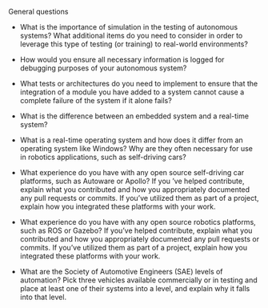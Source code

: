 General questions

* What is the importance of simulation in the testing of autonomous systems? What additional items do you need to consider in order to leverage this type of testing (or training) to real-world environments?
     
* How would you ensure all necessary information is logged for debugging purposes of your autonomous system?

* What tests or architectures do you need to implement to ensure that the integration of a module you have added to a system cannot cause a complete failure of the system if it alone fails?
     
* What is the difference between an embedded system and a real-time system?

* What is a real-time operating system and how does it differ from an operating system like Windows? Why are they often necessary for use in robotics applications, such as self-driving cars?
     
* What experience do you have with any open source self-driving car platforms, such as Autoware or Apollo? If you ’ve helped contribute, explain what you contributed and how you appropriately documented any pull requests or commits. If you’ve utilized them as part of a project, explain how you integrated these platforms with your work.

* What experience do you have with any open source robotics platforms, such as ROS or Gazebo? If you’ve helped contribute, explain what you contributed and how you appropriately documented any pull requests or commits. If you’ve utilized them as part of a project, explain how you integrated these platforms with your work.
* What are the Society of Automotive Engineers (SAE) levels of automation? Pick three vehicles available commercially or in testing and place at least one of their systems into a level, and explain why it falls into that level.

